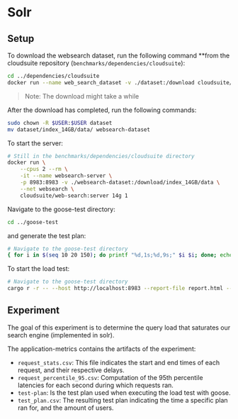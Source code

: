 # Solr

## Setup

To download the websearch dataset, run the following command **from the cloudsuite repository (`benchmarks/dependencies/cloudsuite`):
```bash 
cd ../dependencies/cloudsuite
docker run --name web_search_dataset -v ./dataset:/download cloudsuite/web-search:dataset
```

> Note: The download might take a while

After the download has completed, run the following commands:
```bash
sudo chown -R $USER:$USER dataset
mv dataset/index_14GB/data/ websearch-dataset
```

To start the server:

```bash
# Still in the benchmarks/dependencies/cloudsuite directory
docker run \
    --cpus 2 --rm \
    -it --name websearch-server \
    -p 8983:8983 -v ./websearch-dataset:/download/index_14GB/data \
    --net websearch \
    cloudsuite/web-search:server 14g 1
```

Navigate to the goose-test directory:
```bash
cd ../goose-test
```

and generate the test plan: 
```bash
# Navigate to the goose-test directory
{ for i in $(seq 10 20 150); do printf "%d,1s;%d,9s;" $i $i; done; echo "0,1s"; } > test-plan
```

To start the load test: 
```bash
# Navigate to the goose-test directory
cargo r -r -- --host http://localhost:8983 --report-file report.html --test-plan "$(cat test-plan)"
```

## Experiment

The goal of this experiment is to determine the query load that saturates our
search engine (implemented in solr).

The application-metrics contains the artifacts of the experiment: 

* `request_stats.csv`: This file indicates the start and end times of each
  request, and their respective delays.
* `request_percentile_95.csv`: Computation of the 95th percentile latencies for
  each second during which requests ran.
* `test-plan`: Is the test plan used when executing the load test with goose.
* `test_plan.csv`: The resulting test plan indicating the time a specific plan
  ran for, and the amount of users.
